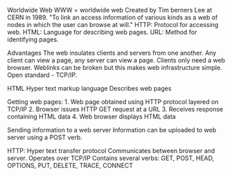 Worldwide Web
	WWW = worldwide web
	Created by Tim berners Lee at CERN in 1989.
	"To link an access information of various kinds as a web of nodes in which the user can browse at will."
	HTTP: Protocol for accessing web.
	HTML: Language for describing web pages.
	URL: Method for identifying pages.

Advantages
	The web insulates clients and servers from one another. Any client can view a page, any server can view a page.
	Clients only need a web browser.
	Weblinks can be broken but this makes web infrastructure simple.
	Open standard - TCP/IP.

HTML
	Hyper text markup language
	Describes web pages

Getting web pages:
	1. Web page obtained using HTTP protocol layered on TCP/IP
	2. Browser issues HTTP GET request at a URL
	3. Receives response containing HTML data
	4. Web browser displays HTML data

Sending information to a web server
	Information can be uploaded to web server using a POST verb.

HTTP:
	Hyper text transfer protocol
	Communicates between browser and server.
	Operates over TCP/IP
	Contains several verbs: GET, POST, HEAD, OPTIONS, PUT, DELETE, TRACE, CONNECT
	